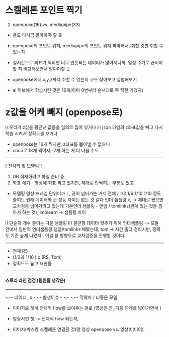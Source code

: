 # 스켈레톤 포인트 찍기
1. openpose(16)   vs.   mediapipe(33)
- 용도 다시금 알아봐야 할 듯
- openpose의 포인트 위치, mediapipe의 포인트 위치 파악해서, 취할 것만 취할 수 있는지
- 실시간으로 좌표가 찍히면 너무 인풋되는 데이터가 많아지니까, 일정 주기로 끊어야 할 지
	비교해보면서 알아야할 듯
- openpose에서 x,y,z까지 취할 수 있는지 코드 찾아보고 실험해보기

- ai 허브에서 학습시킨 것은 16개(아마 0번부터 순서대로 죽 적힌 거겠지)

# z값을 어케 빼지 (openpose로)

i) 우리가 z값을 평균낸 값들을 임의로 집어 넣거나
ii) json  파일의 z좌표값을 빼고 다시 학습 시켜서 정확도를 보거나

- openpose는 16개 찍지만, z좌표를 뽑아낼 수 없으니
- coco로 18개 찍어서 -2개 하는 게 더 나을 수도

***
[ 전처리 및 모델링 ]
1. DB 적재하려고 파일 준비 중
2. 좌표 얘기 - 영상에 좌표 찍고 있지만, 제대로 안찍히는 부분도 있고

- 모델링
영상 프레임 단위니까ㅣ, 끊어 넘어가는 거지
전체 / 1/3 1/6 1/10
1/10 정도 줄여도 원래 데이터와 큰 성능 차이는 없는 것 같다
언더 샘플링 x, -> 제대로 됐으면 교차검증 넘어가려고 했는데
기본언더 샘플링 - 랜덤 / tomlinks(관계 있는 것들 뽑아서 하는 것), imblearn
-> 샘플링 차이

I) 단순히 개수 줄이는 다운 샘플링
II) 불균형 데이터 맞추기 위해 언더샘플링 -> 모듈 안에서 일반적 언더샘플링
램덤/tomlinks 해봤는데, tom -> 시간 좀더 걸리지만, 정확도 기준 높게 나왔지 . 이걸 쓸 방향으로
교차검증을 진행할 것이다.
***

- 전체 RS
- (1/3과 1/10 ) x (RS, Tom)
- 정확도도 높고 재현율
***
#### 스토리 라인 점검 (팀원들 생각은)
***
~~- 데이터_ o
~~- 발생이슈 - ~~
~~- 막혔따 / 더좋은 모델

- 이미지로 해서 전체적 flow를 보여주는 걸로 (영상은 곧, 다음 단계를 밟아가면서 )

- 영상시연 첫 -> 전체적 flow 되는지,  
- 이미지(박스랑 스켈레톤 연결된 것)랑 영상
openpose vs. 영상(미디어)